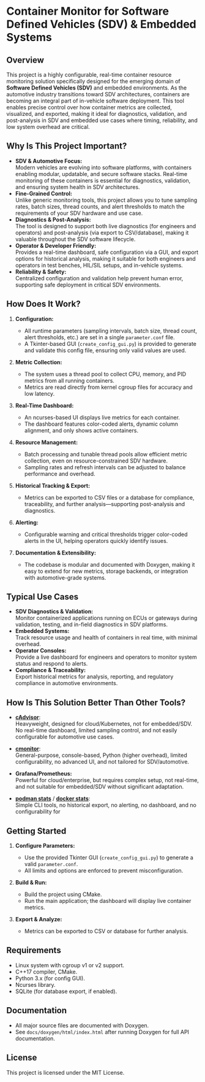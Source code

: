 # Container Monitor for Software Defined Vehicles (SDV) & Embedded Systems

## Overview

This project is a highly configurable, real-time container resource monitoring solution specifically designed for the emerging domain of **Software Defined Vehicles (SDV)** and embedded environments. As the automotive industry transitions toward SDV architectures, containers are becoming an integral part of in-vehicle software deployment. This tool enables precise control over how container metrics are collected, visualized, and exported, making it ideal for diagnostics, validation, and post-analysis in SDV and embedded use cases where timing, reliability, and low system overhead are critical.

## Why Is This Project Important?

- **SDV & Automotive Focus:**  
  Modern vehicles are evolving into software platforms, with containers enabling modular, updatable, and secure software stacks. Real-time monitoring of these containers is essential for diagnostics, validation, and ensuring system health in SDV architectures.
- **Fine-Grained Control:**  
  Unlike generic monitoring tools, this project allows you to tune sampling rates, batch sizes, thread counts, and alert thresholds to match the requirements of your SDV hardware and use case.
- **Diagnostics & Post-Analysis:**  
  The tool is designed to support both live diagnostics (for engineers and operators) and post-analysis (via export to CSV/database), making it valuable throughout the SDV software lifecycle.
- **Operator & Developer Friendly:**  
  Provides a real-time dashboard, safe configuration via a GUI, and export options for historical analysis, making it suitable for both engineers and operators in test benches, HIL/SIL setups, and in-vehicle systems.
- **Reliability & Safety:**  
  Centralized configuration and validation help prevent human error, supporting safe deployment in critical SDV environments.

## How Does It Work?

1. **Configuration:**
   - All runtime parameters (sampling intervals, batch size, thread count, alert thresholds, etc.) are set in a single `parameter.conf` file.
   - A Tkinter-based GUI (`create_config_gui.py`) is provided to generate and validate this config file, ensuring only valid values are used.

2. **Metric Collection:**
   - The system uses a thread pool to collect CPU, memory, and PID metrics from all running containers.
   - Metrics are read directly from kernel cgroup files for accuracy and low latency.

3. **Real-Time Dashboard:**
   - An ncurses-based UI displays live metrics for each container.
   - The dashboard features color-coded alerts, dynamic column alignment, and only shows active containers.

4. **Resource Management:**
   - Batch processing and tunable thread pools allow efficient metric collection, even on resource-constrained SDV hardware.
   - Sampling rates and refresh intervals can be adjusted to balance performance and overhead.

5. **Historical Tracking & Export:**
   - Metrics can be exported to CSV files or a database for compliance, traceability, and further analysis—supporting post-analysis and diagnostics.

6. **Alerting:**
   - Configurable warning and critical thresholds trigger color-coded alerts in the UI, helping operators quickly identify issues.

7. **Documentation & Extensibility:**
   - The codebase is modular and documented with Doxygen, making it easy to extend for new metrics, storage backends, or integration with automotive-grade systems.

## Typical Use Cases

- **SDV Diagnostics & Validation:**  
  Monitor containerized applications running on ECUs or gateways during validation, testing, and in-field diagnostics in SDV platforms.
- **Embedded Systems:**  
  Track resource usage and health of containers in real time, with minimal overhead.
- **Operator Consoles:**  
  Provide a live dashboard for engineers and operators to monitor system status and respond to alerts.
- **Compliance & Traceability:**  
  Export historical metrics for analysis, reporting, and regulatory compliance in automotive environments.

## How Is This Solution Better Than Other Tools?

- [**cAdvisor**](https://github.com/google/cadvisor):  
  Heavyweight, designed for cloud/Kubernetes, not for embedded/SDV. No real-time dashboard, limited sampling control, and not easily configurable for automotive use cases.

- [**cmonitor**](https://github.com/f18m/cmonitor/tree/master):  
  General-purpose, console-based, Python (higher overhead), limited configurability, no advanced UI, and not tailored for SDV/automotive.

- **Grafana/Prometheus:**  
  Powerful for cloud/enterprise, but requires complex setup, not real-time, and not suitable for embedded/SDV without significant adaptation.

- [**podman stats**](https://docs.podman.io/en/latest/markdown/podman-stats.1.html) / [**docker stats**](https://docs.docker.com/engine/reference/commandline/stats/):  
  Simple CLI tools, no historical export, no alerting, no dashboard, and no configurability for

## Getting Started

1. **Configure Parameters:**
   - Use the provided Tkinter GUI (`create_config_gui.py`) to generate a valid `parameter.conf`.
   - All limits and options are enforced to prevent misconfiguration.

2. **Build & Run:**
   - Build the project using CMake.
   - Run the main application; the dashboard will display live container metrics.

3. **Export & Analyze:**
   - Metrics can be exported to CSV or database for further analysis.

## Requirements

- Linux system with cgroup v1 or v2 support.
- C++17 compiler, CMake.
- Python 3.x (for config GUI).
- Ncurses library.
- SQLite (for database export, if enabled).

## Documentation

- All major source files are documented with Doxygen.
- See `docs/doxygen/html/index.html` after running Doxygen for full API documentation.

## License

This project is licensed under the MIT License.